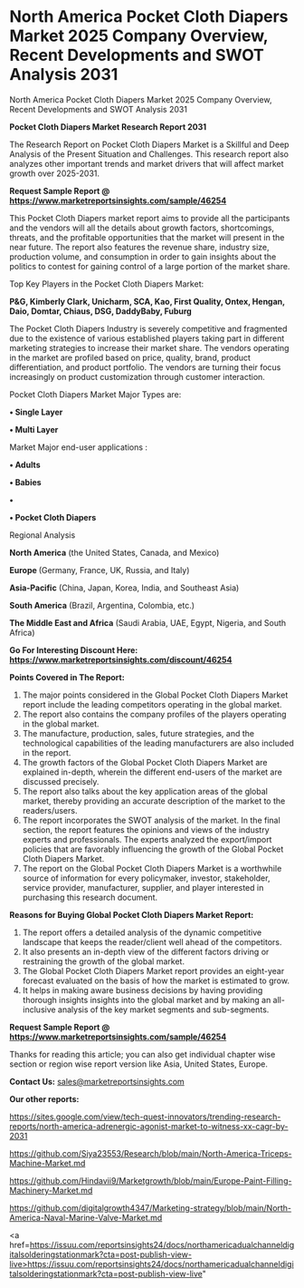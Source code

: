# North America Pocket Cloth Diapers Market 2025 Company Overview, Recent Developments and SWOT Analysis 2031
 North America Pocket Cloth Diapers Market 2025 Company Overview, Recent Developments and SWOT Analysis 2031

<strong>Pocket Cloth Diapers Market Research Report 2031</strong>

The Research Report on Pocket Cloth Diapers Market is a Skillful and Deep Analysis of the Present Situation and Challenges. This research report also analyzes other important trends and market drivers that will affect market growth over 2025-2031.

<strong>Request Sample Report @ <a href=https://www.marketreportsinsights.com/sample/46254>https://www.marketreportsinsights.com/sample/46254</a></strong>

This Pocket Cloth Diapers market report aims to provide all the participants and the vendors will all the details about growth factors, shortcomings, threats, and the profitable opportunities that the market will present in the near future. The report also features the revenue share, industry size, production volume, and consumption in order to gain insights about the politics to contest for gaining control of a large portion of the market share.

Top Key Players in the Pocket Cloth Diapers Market:

<strong>P&G, Kimberly Clark, Unicharm, SCA, Kao, First Quality, Ontex, Hengan, Daio, Domtar, Chiaus, DSG, DaddyBaby, Fuburg</strong>

The Pocket Cloth Diapers Industry is severely competitive and fragmented due to the existence of various established players taking part in different marketing strategies to increase their market share. The vendors operating in the market are profiled based on price, quality, brand, product differentiation, and product portfolio. The vendors are turning their focus increasingly on product customization through customer interaction.

Pocket Cloth Diapers Market Major Types are:

<strong>•  Single Layer

•  Multi Layer</strong>

Market Major end-user applications :

<strong>•  Adults

•  Babies

•  

•  Pocket Cloth Diapers</strong>

Regional Analysis

</u><strong><b>North America</b></strong> (the United States, Canada, and Mexico)

<strong><b>Europe </b></strong>(Germany, France, UK, Russia, and Italy)

<strong><b>Asia-Pacific</b></strong> (China, Japan, Korea, India, and Southeast Asia)

<strong><b>South America</b></strong> (Brazil, Argentina, Colombia, etc.)

<strong><b>The Middle East and Africa</b></strong> (Saudi Arabia, UAE, Egypt, Nigeria, and South Africa)

<strong>Go For Interesting Discount Here: <a href=https://www.marketreportsinsights.com/discount/46254>https://www.marketreportsinsights.com/discount/46254</a></strong>

<strong>Points Covered in The Report:</strong>
<ol>
  <li>The major points considered in the Global Pocket Cloth Diapers Market report include the leading competitors operating in the global market.</li>
  <li>The report also contains the company profiles of the players operating in the global market.</li>
  <li>The manufacture, production, sales, future strategies, and the technological capabilities of the leading manufacturers are also included in the report.</li>
  <li>The growth factors of the Global Pocket Cloth Diapers Market are explained in-depth, wherein the different end-users of the market are discussed precisely.</li>
  <li>The report also talks about the key application areas of the global market, thereby providing an accurate description of the market to the readers/users.</li>
  <li>The report incorporates the SWOT analysis of the market. In the final section, the report features the opinions and views of the industry experts and professionals. The experts analyzed the export/import policies that are favorably influencing the growth of the Global Pocket Cloth Diapers Market.</li>
  <li>The report on the Global Pocket Cloth Diapers Market is a worthwhile source of information for every policymaker, investor, stakeholder, service provider, manufacturer, supplier, and player interested in purchasing this research document.</li>
</ol>
<strong>Reasons for Buying Global Pocket Cloth Diapers Market Report:</strong>

<ol>
  <li>The report offers a detailed analysis of the dynamic competitive landscape that keeps the reader/client well ahead of the competitors.</li>
  <li>It also presents an in-depth view of the different factors driving or restraining the growth of the global market.</li>
  <li>The Global Pocket Cloth Diapers Market report provides an eight-year forecast evaluated on the basis of how the market is estimated to grow.</li>
  <li>It helps in making aware business decisions by having providing thorough insights insights into the global market and by making an all-inclusive analysis of the key market segments and sub-segments.</li>
</ol>
<strong>Request Sample Report @ <a href=https://www.marketreportsinsights.com/sample/46254>https://www.marketreportsinsights.com/sample/46254</a></strong>


Thanks for reading this article; you can also get individual chapter wise section or region wise report version like Asia, United States, Europe.

<strong>Contact Us:</strong>
sales@marketreportsinsights.com

<strong>Our other reports:</strong>

<a href=https://sites.google.com/view/tech-quest-innovators/trending-research-reports/north-america-adrenergic-agonist-market-to-witness-xx-cagr-by-2031>https://sites.google.com/view/tech-quest-innovators/trending-research-reports/north-america-adrenergic-agonist-market-to-witness-xx-cagr-by-2031</a>

<a href=https://github.com/Siya23553/Research/blob/main/North-America-Triceps-Machine-Market.md>https://github.com/Siya23553/Research/blob/main/North-America-Triceps-Machine-Market.md</a>

<a href=https://github.com/Hindavii9/Marketgrowth/blob/main/Europe-Paint-Filling-Machinery-Market.md>https://github.com/Hindavii9/Marketgrowth/blob/main/Europe-Paint-Filling-Machinery-Market.md</a>

<a href=https://github.com/digitalgrowth4347/Marketing-strategy/blob/main/North-America-Naval-Marine-Valve-Market.md>https://github.com/digitalgrowth4347/Marketing-strategy/blob/main/North-America-Naval-Marine-Valve-Market.md</a>

<a href=https://issuu.com/reportsinsights24/docs/northamericadualchanneldigitalsolderingstationmark?cta=post-publish-view-live>https://issuu.com/reportsinsights24/docs/northamericadualchanneldigitalsolderingstationmark?cta=post-publish-view-live</a>"
